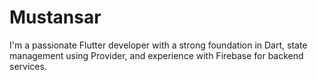 # Mustansar
I'm a passionate Flutter developer with a strong foundation in Dart, state management using Provider, and experience with Firebase for backend services.
